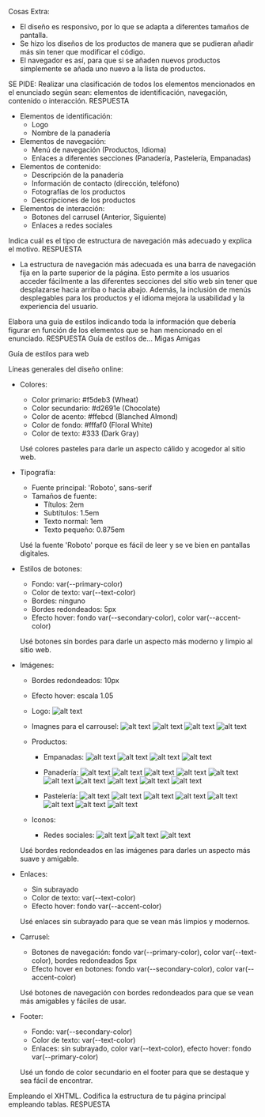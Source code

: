 Cosas Extra:

- El diseño es responsivo, por lo que se adapta a diferentes tamaños de pantalla.
- Se hizo los diseños de los productos de manera que se pudieran añadir más sin tener que modificar el código.
- El navegador es así, para que si se añaden nuevos productos simplemente se añada uno nuevo a la lista de productos.

SE PIDE: 
Realizar una clasificación de todos los elementos mencionados en el enunciado según sean: elementos de identificación, navegación, contenido o interacción. 
RESPUESTA
- Elementos de identificación:
  - Logo
  - Nombre de la panadería
- Elementos de navegación:
  - Menú de navegación (Productos, Idioma)
  - Enlaces a diferentes secciones (Panadería, Pastelería, Empanadas)
- Elementos de contenido:
  - Descripción de la panadería
  - Información de contacto (dirección, teléfono)
  - Fotografías de los productos
  - Descripciones de los productos
- Elementos de interacción:
  - Botones del carrusel (Anterior, Siguiente)
  - Enlaces a redes sociales

Indica cuál es el tipo de estructura de navegación más adecuado y explica el motivo. 
RESPUESTA
- La estructura de navegación más adecuada es una barra de navegación fija en la parte superior de la página. Esto permite a los usuarios acceder fácilmente a las diferentes secciones del sitio web sin tener que desplazarse hacia arriba o hacia abajo. Además, la inclusión de menús desplegables para los productos y el idioma mejora la usabilidad y la experiencia del usuario.

Elabora una guía de estilos indicando toda la información que debería figurar en función de los elementos que se han mencionado en el enunciado. 
RESPUESTA
Guía de estilos de… 
Migas Amigas 

Guía de estilos para web 

Líneas generales del diseño online:
- Colores:
  - Color primario: #f5deb3 (Wheat)
  - Color secundario: #d2691e (Chocolate)
  - Color de acento: #ffebcd (Blanched Almond)
  - Color de fondo: #fffaf0 (Floral White)
  - Color de texto: #333 (Dark Gray)

  Usé colores pasteles para darle un aspecto cálido y acogedor al sitio web.

- Tipografía:
  - Fuente principal: 'Roboto', sans-serif
  - Tamaños de fuente:
    - Títulos: 2em
    - Subtítulos: 1.5em
    - Texto normal: 1em
    - Texto pequeño: 0.875em

  Usé la fuente 'Roboto' porque es fácil de leer y se ve bien en pantallas digitales.

- Estilos de botones:
  - Fondo: var(--primary-color)
  - Color de texto: var(--text-color)
  - Bordes: ninguno
  - Bordes redondeados: 5px
  - Efecto hover: fondo var(--secondary-color), color var(--accent-color)

  Usé botones sin bordes para darle un aspecto más moderno y limpio al sitio web.

- Imágenes:
  - Bordes redondeados: 10px
  - Efecto hover: escala 1.05
  - Logo:
  ![alt text](img/logo.png)
  - Imagnes para el carrousel:
    ![alt text](img/inicio/Fermentar.webp) ![alt text](img/inicio/Horneado.webp) ![alt text](img/inicio/Masado.webp) ![alt text](img/inicio/Mezcla.webp)

  - Productos:
    - Empanadas:
    ![alt text](img/products/empanadas/empanada_argentina.jpg) ![alt text](img/products/empanadas/empanada_espinacas.jpg) ![alt text](img/products/empanadas/empanada_gallega.jpg) ![alt text](img/products/empanadas/empanada_pollo.jpg)

    - Panadería:
    ![alt text](img/products/panaderia/baguette.jpg) ![alt text](img/products/panaderia/brioche.jpg) ![alt text](img/products/panaderia/ciabatta.jpg) ![alt text](img/products/panaderia/focaccia.jpg) ![alt text](img/products/panaderia/pan_centeno.jpg) ![alt text](img/products/panaderia/pan_maiz.jpg) ![alt text](img/products/panaderia/pan_molde.jpg) ![alt text](img/products/panaderia/pan_naan.jpg) ![alt text](img/products/panaderia/pan_pita.jpg) ![alt text](img/products/panaderia/sourdough.jpg)

    - Pastelería:
    ![alt text](img/products/pasteleria/churro.jpg) ![alt text](img/products/pasteleria/cinnamon_roll.jpg) ![alt text](img/products/pasteleria/croissant.jpg) ![alt text](img/products/pasteleria/donut.jpg) ![alt text](img/products/pasteleria/eclairs.jpg) ![alt text](img/products/pasteleria/muffin.jpg) ![alt text](img/products/pasteleria/napolitana.jpg) ![alt text](img/products/pasteleria/pain_au_chocolat.jpg)

  - Iconos:
    - Redes sociales:
    ![alt text](img/redes/facebook.png) ![alt text](img/redes/instagram.png) ![alt text](img/redes/twitter.png)

  Usé bordes redondeados en las imágenes para darles un aspecto más suave y amigable.

- Enlaces:
  - Sin subrayado
  - Color de texto: var(--text-color)
  - Efecto hover: fondo var(--accent-color)

  Usé enlaces sin subrayado para que se vean más limpios y modernos.

- Carrusel:
  - Botones de navegación: fondo var(--primary-color), color var(--text-color), bordes redondeados 5px
  - Efecto hover en botones: fondo var(--secondary-color), color var(--accent-color)

  Usé botones de navegación con bordes redondeados para que se vean más amigables y fáciles de usar.

- Footer:
  - Fondo: var(--secondary-color)
  - Color de texto: var(--text-color)
  - Enlaces: sin subrayado, color var(--text-color), efecto hover: fondo var(--primary-color)

  Usé un fondo de color secundario en el footer para que se destaque y sea fácil de encontrar.


Empleando el XHTML. Codifica la estructura de tu página principal empleando tablas. 
RESPUESTA